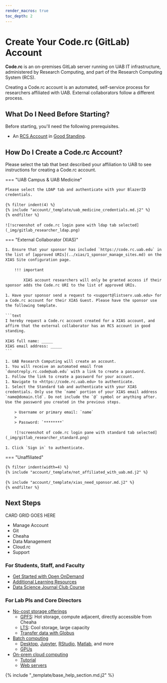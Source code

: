 ```yaml
---
render_macros: true
toc_depth: 2
---
```


# Create Your Code.rc (GitLab) Account

**Code.rc** is an on-premises GitLab server running on UAB IT infrastructure, administered by Research Computing, and part of the Research Computing System (RCS).

Creating a Code.rc account is an automated, self-service process for researchers affiliated with UAB. External collaborators follow a different process.

## What Do I Need Before Starting?

Before starting, you'll need the following prerequisites.

- An [RCS Account](../rcs/index.md) in [Good Standing](../rcs/status.md#what-are-the-possible-statuses-good-standing-ok).

## How Do I Create a Code.rc Account?

Please select the tab that best described your affiliation to UAB to see instructions for creating a Code.rc account.

<!-- markdownlint-disable MD046 -->
=== "UAB Campus & UAB Medicine"

    Please select the LDAP tab and authenticate with your BlazerID credentials.

    {% filter indent(4) %}
    {% include "account/_template/uab_medicine_credentials.md.j2" %}
    {% endfilter %}

    ![!screenshot of code.rc login pane with ldap tab selected](_img/gitlab_researcher_ldap.png)

=== "External Collaborator (XIAS)"

    1. Ensure that your sponsor has included `https://code.rc.uab.edu` in the list of [approved URIs](../xias/1_sponsor_manage_sites.md) on the XIAS Site configuration page.

        !!! important

            XIAS account researchers will only be granted access if their sponsor adds the Code.rc URI to the list of approved URIs.

    1. Have your sponsor send a request to <support@listserv.uab.edu> for a Code.rc account for their XIAS Guest. Please have the sponsor use the following template.

    ```text
    I hereby request a Code.rc account created for a XIAS account, and affirm that the external collaborator has an RCS account in good standing.

    XIAS full name: _____
    XIAS email address: _____
    ```

    1. UAB Research Computing will create an account.
    1. You will receive an automated email from `donotreply.rc.code@uab.edu` with a link to create a password.
    1. Follow the link to create a password for your account.
    1. Navigate to <https://code.rc.uab.edu> to authenticate.
    1. Select the Standard tab and authenticate with your XIAS credentials. Only use the `name` portion of your XIAS email address `name@domain.tld`. Do not include the `@` symbol or anything after. Use the password you created in the previous steps.

        > Username or primary email: `name`
        >
        > Password: `********`

        ![!screenshot of code.rc login pane with standard tab selected](_img/gitlab_researcher_standard.png)

    1. Click `Sign in` to authenticate.

=== "Unaffiliated"

    {% filter indent(width=4) %}
    {% include "account/_template/not_affiliated_with_uab.md.j2" %}

    {% include "account/_template/xias_need_sponsor.md.j2" %}
    {% endfilter %}
<!-- markdownlint-enable MD046 -->

## Next Steps

CARD GRID GOES HERE

- Manage Account
- Git
- Cheaha
- Data Management
- Cloud.rc
- Support

### For Students, Staff, and Faculty

- [Get Started with Open OnDemand](../../cheaha/open_ondemand/index.md)
- [Additional Learning Resources](../../education/training_resources.md)
- [Data Science Journal Club Course](../../education/courses.md#data-science-journal-club-course)

### For Lab PIs and Core Directors

- [No-cost storage offerings](../../data_management/index.md#what-type-of-storage-do-i-need)
    - [GPFS](../../data_management/index.md#what-shared-storage-solutions-are-available): Hot storage, compute adjacent, directly accessible from Cheaha
    - [LTS](../../data_management/lts/index.md): Cool storage, large capacity
    - [Transfer data with Globus](../../data_management/transfer/globus.md)
- [Batch computing](../../cheaha/slurm/introduction.md)
    - [Desktop](../../cheaha/open_ondemand/hpc_desktop.md), [Jupyter](../../cheaha/open_ondemand/ood_jupyter.md), [RStudio](../../cheaha/open_ondemand/ood_rstudio.md), [Matlab](../../cheaha/open_ondemand/ood_matlab.md), and more
    - [GPUs](../../cheaha/slurm/gpu.md)
- [On-prem cloud computing](../../uab_cloud/index.md)
    - [Tutorial](../../uab_cloud/tutorial/index.md)
    - [Web servers](../../uab_cloud/remote_access.md#make-instances-publically-accessible-from-the-internet)

{% include "_template/base_help_section.md.j2" %}

